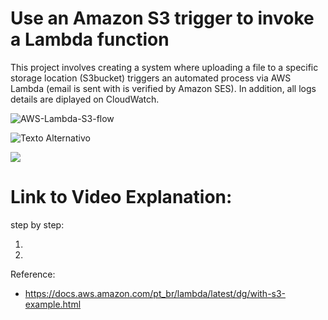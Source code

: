 # Use an Amazon S3 trigger to invoke a Lambda function
This project involves creating a system where uploading a file to a specific storage location (S3bucket) triggers an automated process via AWS Lambda (email is sent with is verified by Amazon SES). In addition, all logs details are diplayed on CloudWatch.


![AWS-Lambda-S3-flow](https://aws-bucket-caio.s3.sa-east-1.amazonaws.com/AWS-Lambda-S3-flow.png)

<img src="[URL_da_Imagem](https://aws-bucket-caio.s3.sa-east-1.amazonaws.com/AWS-Lambda-S3-flow.png)" alt="Texto Alternativo">

[<img src="assets/201.png?raw=true">](https://aws-bucket-caio.s3.sa-east-1.amazonaws.com/AWS-Lambda-S3-flow.png)

# Link to Video Explanation:

step by step:

  1)
  2) 



Reference:
- https://docs.aws.amazon.com/pt_br/lambda/latest/dg/with-s3-example.html


